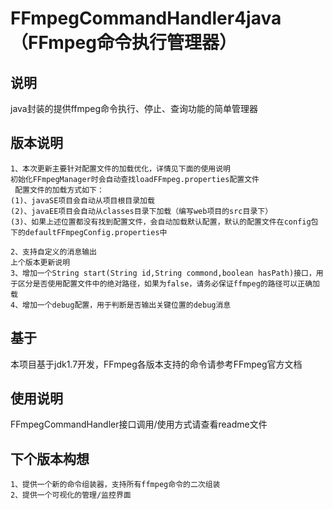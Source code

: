 ﻿# FFmpegCommandHandler4java（FFmpeg命令执行管理器） 
 ## 说明
 java封装的提供ffmpeg命令执行、停止、查询功能的简单管理器 
 ## 版本说明 
 	1、本次更新主要针对配置文件的加载优化，详情见下面的使用说明
	初始化FFmpegManager时会自动查找loadFFmpeg.properties配置文件
	 配置文件的加载方式如下：
	(1)、javaSE项目会自动从项目根目录加载
	(2)、javaEE项目会自动从classes目录下加载（编写web项目的src目录下）
	(3)、如果上述位置都没有找到配置文件，会自动加载默认配置，默认的配置文件在config包下的defaultFFmpegConfig.properties中

 	2、支持自定义的消息输出
	上个版本更新说明
 	3、增加一个String start(String id,String commond,boolean hasPath)接口，用于区分是否使用配置文件中的绝对路径，如果为false，请务必保证ffmpeg的路径可以正确加载
 	4、增加一个debug配置，用于判断是否输出关键位置的debug消息
 ## 基于
 本项目基于jdk1.7开发，FFmpeg各版本支持的命令请参考FFmpeg官方文档
 ## 使用说明 
 
 FFmpegCommandHandler接口调用/使用方式请查看readme文件
 
 ## 下个版本构想
	1、提供一个新的命令组装器，支持所有ffmpeg命令的二次组装
	2、提供一个可视化的管理/监控界面
